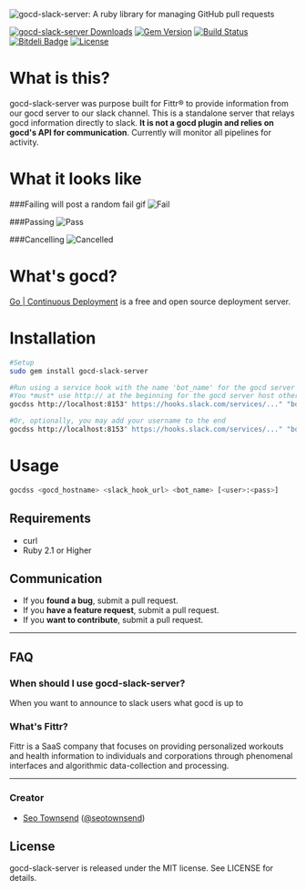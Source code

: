 ![gocd-slack-server: A ruby library for managing GitHub pull requests](https://raw.githubusercontent.com/sotownsend/gocd-slack-server/master/logo.png)

[![gocd-slack-server Downloads](http://www.gemetric.me/images/gocd-slack-server.gif)](https://rubygems.org/gems/gocd-slack-server)
[![Gem Version](https://badge.fury.io/rb/gocd-slack-server.svg)](http://badge.fury.io/rb/gocd-slack-server)
[![Build Status](https://travis-ci.org/sotownsend/gocd-slack-server.svg?branch=master)](https://travis-ci.org/sotownsend/gocd-slack-server)
[![Bitdeli Badge](https://d2weczhvl823v0.cloudfront.net/sotownsend/gocd-slack-server/trend.png)](https://bitdeli.com/free "Bitdeli Badge")
[![License](http://img.shields.io/badge/license-MIT-green.svg?style=flat)](https://github.com/sotownsend/gocd-slack-server/blob/master/LICENSE)

# What is this?
gocd-slack-server was purpose built for Fittr® to provide information from our gocd server to our slack channel.  This is a standalone server that relays gocd information directly to slack.  **It is not a gocd plugin and relies on gocd's API for communication**.  Currently will monitor all pipelines for activity.

# What it looks like

###Failing will post a random fail gif
![Fail](https://raw.githubusercontent.com/sotownsend/gocd-slack-server/master/fail.gif)

###Passing
![Pass](https://raw.githubusercontent.com/sotownsend/gocd-slack-server/master/pass.gif)

###Cancelling
![Cancelled](https://raw.githubusercontent.com/sotownsend/gocd-slack-server/master/cancelled.gif)

# What's gocd?
[Go | Continuous Deployment](http://www.go.cd/) is a free and open source deployment server.

# Installation
```sh
#Setup
sudo gem install gocd-slack-server

#Run using a service hook with the name 'bot_name' for the gocd server installed on localhost at 8513
#You *must* use http:// at the beginning for the gocd server host otherwise slack will *not* generate links
gocdss http://localhost:8153" https://hooks.slack.com/services/..." "bot_name"

#Or, optionally, you may add your username to the end
gocdss http://localhost:8153" https://hooks.slack.com/services/..." "bot_name" "username:pass"
```

# Usage
```sh
gocdss <gocd_hostname> <slack_hook_url> <bot_name> [<user>:<pass>]
```

## Requirements

- curl
- Ruby 2.1 or Higher

## Communication

- If you **found a bug**, submit a pull request.
- If you **have a feature request**, submit a pull request.
- If you **want to contribute**, submit a pull request.

---

## FAQ

### When should I use gocd-slack-server?

When you want to announce to slack users what gocd is up to

### What's Fittr?

Fittr is a SaaS company that focuses on providing personalized workouts and health information to individuals and corporations through phenomenal interfaces and algorithmic data-collection and processing.

* * *

### Creator

- [Seo Townsend](http://github.com/sotownsend) ([@seotownsend](https://twitter.com/seotownsend))

## License

gocd-slack-server is released under the MIT license. See LICENSE for details.
